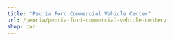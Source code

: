 ```yaml
---
title: "Peoria Ford Commercial Vehicle Center"
url: /peoria/peoria-ford-commercial-vehicle-center/
shop: car
---
```

